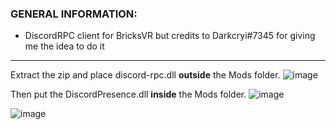 ### GENERAL INFORMATION:

- DiscordRPC client for BricksVR but credits to Darkcryi#7345 for giving me the idea to do it

---
Extract the zip and place  discord-rpc.dll **outside** the Mods folder.
![image](https://user-images.githubusercontent.com/49346095/141225065-8f032b37-660e-4354-9a1e-c8c27edf429e.png)

Then put the DiscordPresence.dll **inside** the Mods folder.
![image](https://user-images.githubusercontent.com/49346095/141225248-bc85dc7d-e311-446c-a6fb-f03cd457d802.png)

![image](https://user-images.githubusercontent.com/49346095/141225553-07314ec7-23e5-4a2a-9cb2-2087cd08f0dc.png)
